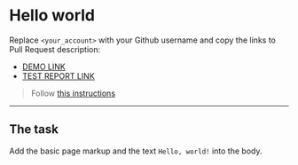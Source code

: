 # Hello world
Replace `<your_account>` with your Github username and copy the links to Pull Request description:
- [DEMO LINK](https://Valerii05.github.io/layout_hello-world/)
- [TEST REPORT LINK](https://Valerii05.github.io/layout_hello-world/report/html_report/)

> Follow [this instructions](https://mate-academy.github.io/layout_task-guideline/#how-to-solve-the-layout-tasks-on-github)
___

## The task 
Add the basic page markup and the text `Hello, world!` into the body.
